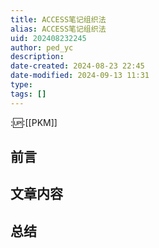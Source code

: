 ```yaml
---
title: ACCESS笔记组织法
alias: ACCESS笔记组织法
uid: 202408232245
author: ped_yc
description: 
date-created: 2024-08-23 22:45
date-modified: 2024-09-13 11:31
type: 
tags: []
---
```


::up::[[PKM]]

## 前言

## 文章内容

## 总结
